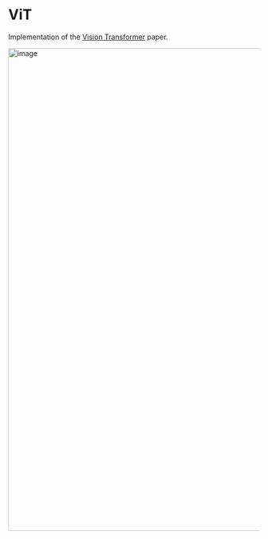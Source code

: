 # ViT

Implementation of the [Vision Transformer](https://arxiv.org/abs/2010.11929) paper.

<img width="966" alt="image" src="https://user-images.githubusercontent.com/72063186/229304476-90217804-e9c8-42b7-8ab5-f153a51909b9.png">



